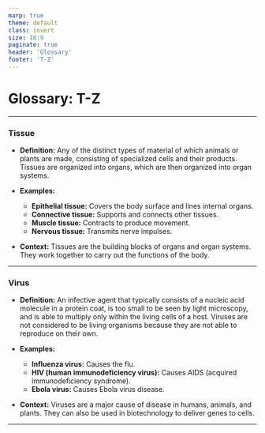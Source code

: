 ```yaml
---
marp: true
theme: default
class: invert
size: 16:9
paginate: true
header: 'Glossary'
footer: 'T-Z'
---
```


# Glossary: T-Z

---

### Tissue

*   **Definition:** Any of the distinct types of material of which animals or plants are made, consisting of specialized cells and their products. Tissues are organized into organs, which are then organized into organ systems.

*   **Examples:**
    *   **Epithelial tissue:** Covers the body surface and lines internal organs.
    *   **Connective tissue:** Supports and connects other tissues.
    *   **Muscle tissue:** Contracts to produce movement.
    *   **Nervous tissue:** Transmits nerve impulses.

*   **Context:** Tissues are the building blocks of organs and organ systems. They work together to carry out the functions of the body.

---

### Virus

*   **Definition:** An infective agent that typically consists of a nucleic acid molecule in a protein coat, is too small to be seen by light microscopy, and is able to multiply only within the living cells of a host. Viruses are not considered to be living organisms because they are not able to reproduce on their own.

*   **Examples:**
    *   **Influenza virus:** Causes the flu.
    *   **HIV (human immunodeficiency virus):** Causes AIDS (acquired immunodeficiency syndrome).
    *   **Ebola virus:** Causes Ebola virus disease.

*   **Context:** Viruses are a major cause of disease in humans, animals, and plants. They can also be used in biotechnology to deliver genes to cells.

---
